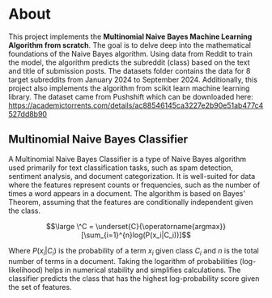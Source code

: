 # About

This project implements the **Multinomial Naive Bayes Machine Learning Algorithm from scratch**. The goal is to delve deep into the mathematical foundations of the Naive Bayes algorithm. Using data from Reddit to train the model, the algorithm predicts the subreddit (class) based on the text and title of submission posts. The datasets folder contains the data for 8 target subreddits from January 2024 to September 2024. Additionally, this project also implements the algorithm from scikit learn machine learning library. The dataset came from Pushshift which can be downloaded here: https://academictorrents.com/details/ac88546145ca3227e2b90e51ab477c4527dd8b90

## Multinomial Naive Bayes Classifier

A Multinomial Naive Bayes Classifier is a type of Naive Bayes algorithm used primarily for text classification tasks, such as spam detection, sentiment analysis, and document categorization. It is well-suited for data where the features represent counts or frequencies, such as the number of times a word appears in a document. The algorithm is based on Bayes' Theorem, assuming that the features are conditionally independent given the class.

$$\large \^C = \underset{C}{\operatorname{argmax}} [\sum_{i=1}^{n}log(P(x_i|C_i))]$$

Where $P(x_i|C_i)$ is the probability of a term $x_i$ given class $C_i$ and $n$ is the total number of terms in a document. Taking the logarithm of probabilities (log-likelihood) helps in numerical stability and simplifies calculations. The classifier predicts the class that has the highest log-probability score given the set of features.

